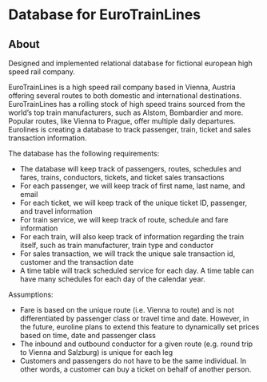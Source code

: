 # Database for EuroTrainLines

## About

Designed and implemented relational database for fictional european high speed rail company.

EuroTrainLines is a high speed rail company based in Vienna, Austria offering several routes to both domestic and international destinations. EuroTrainLines has a rolling stock of high speed trains sourced from the world’s top train manufacturers, such as Alstom, Bombardier and more. Popular routes, like Vienna to Prague, offer multiple daily departures. Eurolines is creating a database to track passenger, train, ticket and sales transaction information.

The database has the following requirements:
- The database will keep track of passengers, routes, schedules and fares, trains,
conductors, tickets, and ticket sales transactions
- For each passenger, we will keep track of first name, last name, and email
- For each ticket, we will keep track of the unique ticket ID, passenger, and travel
information
- For train service, we will keep track of route, schedule and fare information
- For each train, will also keep track of information regarding the train itself, such as train
manufacturer, train type and conductor
- For sales transaction, we will track the unique sale transaction id, customer and the
transaction date
- A time table will track scheduled service for each day. A time table can have many
schedules for each day of the calendar year.

Assumptions:
- Fare is based on the unique route (i.e. Vienna to route) and is not differentiated by
passenger class or travel time and date. However, in the future, euroline plans to extend
this feature to dynamically set prices based on time, date and passenger class
- The inbound and outbound conductor for a given route (e.g. round trip to Vienna and
Salzburg) is unique for each leg
- Customers and passengers do not have to be the same individual. In other words, a
customer can buy a ticket on behalf of another person.
